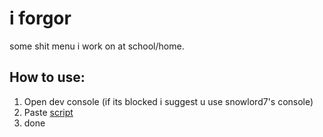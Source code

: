 # i forgor
some shit menu i work on at school/home.
## How to use:
1. Open dev console (if its blocked i suggest u use snowlord7's console)
2. Paste <a href="https://raw.githubusercontent.com/DevXternal/i-forgor/main-source.js">script</a>
3. done
